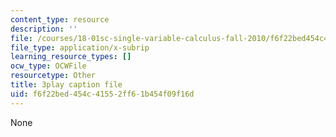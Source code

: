 ```yaml
---
content_type: resource
description: ''
file: /courses/18-01sc-single-variable-calculus-fall-2010/f6f22bed454c41552ff61b454f09f16d_nbtaQtX6JA.srt
file_type: application/x-subrip
learning_resource_types: []
ocw_type: OCWFile
resourcetype: Other
title: 3play caption file
uid: f6f22bed-454c-4155-2ff6-1b454f09f16d
---
```

None

